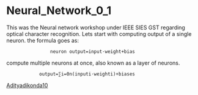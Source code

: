 # Neural_Network_0_1
This was the Neural network workshop under IEEE SIES GST
regarding optical character recognition.
Lets start with computing output of a single neuron. the formula goes as:
                  
                    neuron output=input⋅weight+bias
compute multiple neurons at once, also known as a layer of neurons.

                output=∑i=0n(inputi⋅weighti)+biases 
[Adityadikonda10](https://github.com/Adityadikonda10)
